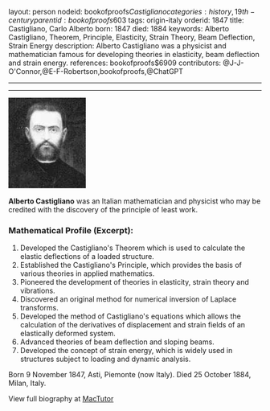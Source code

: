 layout: person
nodeid: bookofproofs$Castigliano
categories: history,19th-century
parentid: bookofproofs$603
tags: origin-italy
orderid: 1847
title: Castigliano, Carlo Alberto
born: 1847
died: 1884
keywords: Alberto Castigliano, Theorem, Principle, Elasticity, Strain Theory, Beam Deflection, Strain Energy
description: Alberto Castigliano was a physicist and mathematician famous for developing theories in elasticity, beam deflection and strain energy.
references: bookofproofs$6909
contributors: @J-J-O'Connor,@E-F-Robertson,bookofproofs,@ChatGPT

---



---

![Castigliano.jpg](https://github.com/bookofproofs/bookofproofs.github.io/blob/main/_sources/_assets/images/portraits/Castigliano.jpg?raw=true)

**Alberto Castigliano** was an Italian mathematician and physicist who may be credited with the discovery of the principle of least work.

### Mathematical Profile (Excerpt):
1. Developed the Castigliano's Theorem which is used to calculate the elastic deflections of a loaded structure.
2. Established the Castigliano's Principle, which provides the basis of various theories in applied mathematics.
3. Pioneered the development of theories in elasticity, strain theory and vibrations.
4. Discovered an original method for numerical inversion of Laplace transforms.
5. Developed the method of Castigliano's equations which allows the calculation of the derivatives of displacement and strain fields of an elastically deformed system.
6. Advanced theories of beam deflection and sloping beams.
7. Developed the concept of strain energy, which is widely used in structures subject to loading and dynamic analysis.

Born 9 November 1847, Asti, Piemonte (now Italy). Died 25 October 1884, Milan, Italy.

View full biography at [MacTutor](https://mathshistory.st-andrews.ac.uk/Biographies/Castigliano/)
